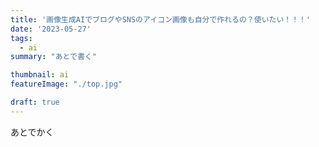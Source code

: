 ```yaml
---
title: '画像生成AIでブログやSNSのアイコン画像も自分で作れるの？使いたい！！！'
date: '2023-05-27'
tags:
  - ai
summary: "あとで書く"

thumbnail: ai
featureImage: "./top.jpg"

draft: true
---
```


あとでかく
